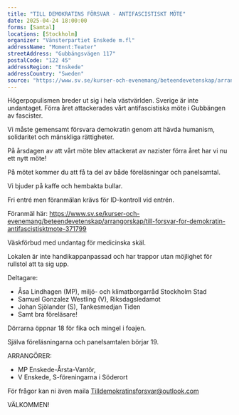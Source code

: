 ```yaml
---
title: "TILL DEMOKRATINS FÖRSVAR - ANTIFASCISTISKT MÖTE"
date: 2025-04-24 18:00:00
forms: [Samtal]
locations: [Stockholm]
organizer: "Vänsterpartiet Enskede m.fl"
addressName: "Moment:Teater"
streetAddress: "Gubbängsvägen 117"
postalCode: "122 45"
addressRegion: "Enskede"
addressCountry: "Sweden"
source: "https://www.sv.se/kurser-och-evenemang/beteendevetenskap/arrangorskap/till-forsvar-for-demokratin-antifascistisktmote-371799"
---
```

Högerpopulismen breder ut sig i hela västvärlden. Sverige är inte undantaget. Förra året attackerades vårt antifascistiska möte i Gubbängen av fascister.

Vi måste gemensamt försvara demokratin genom att hävda humanism, solidaritet och mänskliga rättigheter.

På årsdagen av att vårt möte blev attackerat av nazister förra året har vi nu ett nytt möte!

På mötet kommer du att få ta del av både föreläsningar och panelsamtal.

Vi bjuder på kaffe och hembakta bullar.

Fri entré men föranmälan krävs för ID-kontroll vid entrén.

Föranmäl här: https://www.sv.se/kurser-och-evenemang/beteendevetenskap/arrangorskap/till-forsvar-for-demokratin-antifascistisktmote-371799

Väskförbud med undantag för medicinska skäl.

Lokalen är inte handikappanpassad och har trappor utan möjlighet för rullstol att ta sig upp.

Deltagare:
- Åsa Lindhagen (MP), miljö- och klimatborgarråd Stockholm Stad
- Samuel Gonzalez Westling (V), Riksdagsledamot
- Johan Sjölander (S), Tankesmedjan Tiden
- Samt bra föreläsare!

Dörrarna öppnar 18 för fika och mingel i foajen.

Själva föreläsningarna och panelsamtalen börjar 19.

ARRANGÖRER:
- MP Enskede-Årsta-Vantör,
- V Enskede, S-föreningarna i Söderort

För frågor kan ni även maila Tilldemokratinsforsvar@outlook.com

VÄLKOMMEN!